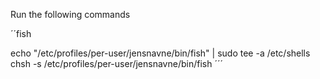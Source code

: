Run the following commands

´´fish

echo "/etc/profiles/per-user/jensnavne/bin/fish" | sudo tee -a /etc/shells
chsh -s /etc/profiles/per-user/jensnavne/bin/fish
´´´
